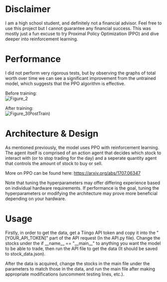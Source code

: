 # Disclaimer
I am a high school student, and definitely not a financial advisor. Feel free to use this project but I cannot guarantee any financial success. This was mostly just a fun excuse to try Proximal Policy Optimization (PPO) and dive deeper into reinforcement learning.


# Performance
I did not perform very rigorous tests, but by observing the graphs of total worth over time we can see a significant improvement from the untrained model, which suggests that the PPO algorithm is effective.  
  
Before training:  
![Figure_2](https://github.com/user-attachments/assets/6bf6d4e7-5207-46c9-90a6-075bb5b02ddc)

After training:  
![Figure_3(PostTrain)](https://github.com/user-attachments/assets/5e39e09c-886f-461c-9acb-77df8ab705b1)  

# Architecture & Design
As mentioned previously, the model uses PPO with reinforcement learning. The agent itself is comprised of an action agent that decides which stock to interact with (or to stop trading for the day) and a seperate quantity agent that controls the amount of stock to buy or sell.  
  
More on PPO can be found here: https://arxiv.org/abs/1707.06347  

Note that tuning the hyperparameters may offer differing experience based on individual hardware requirements. If performance is the goal, tuning the hyperparameters or modifying the architecture may prove more beneficial depending on your hardware.

# Usage
Firstly, in order to get the data, get a Tiingo API token and copy it into the "\[YOUR_API_TOKEN\]" part of the API request (In the API.py file). Change the stocks under the if \_\_name\_\_ == "\_\_main\_\_" to anything you want the model to be able to trade, then run the API file to get the data (It should be saved to stock_data.json).  

After the data is acquired, change the stocks in the main file under the parameters to match those in the data, and run the main file after making appropriate modifications (uncomment testing lines, etc.).



